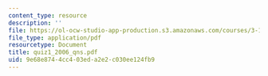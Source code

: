 ```yaml
---
content_type: resource
description: ''
file: https://ol-ocw-studio-app-production.s3.amazonaws.com/courses/3-15-electrical-optical-magnetic-materials-and-devices-fall-2006/9e68e8744cc403eda2e2c030ee124fb9_quiz1_2006_qns.pdf
file_type: application/pdf
resourcetype: Document
title: quiz1_2006_qns.pdf
uid: 9e68e874-4cc4-03ed-a2e2-c030ee124fb9
---
```

